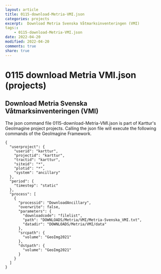 ```yaml
---
layout: article
title: 0115-download-Metria-VMI.json
categories: projects
excerpt:  Download Metria Svenska Våtmarksinventeringen (VMI) 
tags:: 
    - 0115-download-Metria-VMI.json
date: 2022-04-20
modified: 2022-04-20
comments: true
share: true
---
```


# 0115 download Metria VMI.json (projects)

##  Download Metria Svenska Våtmarksinventeringen (VMI) 

The json command file <span class='file'>0115-download-Metria-VMI.json</span> is part of Karttur's GeoImagine project <span class='project'>projects</span>. Calling the json file will execute the following commands of the GeoImagine Framework.

```
{
  "userproject": {
    "userid": "karttur",
    "projectid": "karttur",
    "tractid": "karttur",
    "siteid": "*",
    "plotid": "*",
    "system": "ancillary"
  },
  "period": {
    "timestep": "static"
  },
  "process": [
    {
      "processid": "DownloadAncillary",
      "overwrite": false,
      "parameters": {
        "downloadcode": "filelist",
        "path": "DOWNLOADS/Metria/VMI/Metria-Svenska_VMI.txt",
        "datadir": "DOWNLOADS/Metria/VMI/data"
      },
      "srcpath": {
        "volume": "GeoImg2021"
      },
      "dstpath": {
        "volume": "GeoImg2021"
      }
    }
  ]
}
```
